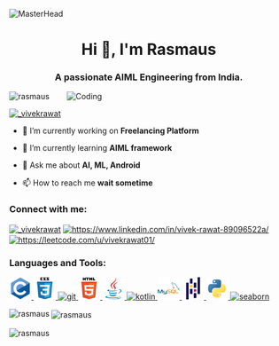![MasterHead](https://media.tenor.com/AkZzPm0Ie40AAAAC/the-matrix-matrix.gif)
<h1 align="center">Hi 👋, I'm Rasmaus</h1>
<h3 align="center">A passionate AIML Engineering from India.</h3>
<img align="right" alt="Coding" width="400" src="https://cdn.dribbble.com/users/1292677/screenshots/6139167/avento.gif">


<p align="left"> <img src="https://komarev.com/ghpvc/?username=rasmaus&label=Profile%20views&color=0e75b6&style=flat" alt="rasmaus" /> </p>

<p align="left"> <a href="https://twitter.com/_vivekrawat" target="blank"><img src="https://img.shields.io/twitter/follow/_vivekrawat?logo=twitter&style=for-the-badge" alt="_vivekrawat" /></a> </p>

- 🔭 I’m currently working on **Freelancing Platform**

- 🌱 I’m currently learning **AIML framework**

- 💬 Ask me about **AI, ML, Android**

- 📫 How to reach me **wait sometime**

<h3 align="left">Connect with me:</h3>
<p align="left">
<a href="https://twitter.com/_vivekrawat" target="blank"><img align="center" src="https://raw.githubusercontent.com/rahuldkjain/github-profile-readme-generator/master/src/images/icons/Social/twitter.svg" alt="_vivekrawat" height="30" width="40" /></a>
<a href="https://linkedin.com/in/https://www.linkedin.com/in/vivek-rawat-89096522a/" target="blank"><img align="center" src="https://raw.githubusercontent.com/rahuldkjain/github-profile-readme-generator/master/src/images/icons/Social/linked-in-alt.svg" alt="https://www.linkedin.com/in/vivek-rawat-89096522a/" height="30" width="40" /></a>
<a href="https://www.leetcode.com/https://leetcode.com/u/vivekrawat01/" target="blank"><img align="center" src="https://raw.githubusercontent.com/rahuldkjain/github-profile-readme-generator/master/src/images/icons/Social/leet-code.svg" alt="https://leetcode.com/u/vivekrawat01/" height="30" width="40" /></a>
</p>

<h3 align="left">Languages and Tools:</h3>
<p align="left"> <a href="https://www.cprogramming.com/" target="_blank" rel="noreferrer"> <img src="https://raw.githubusercontent.com/devicons/devicon/master/icons/c/c-original.svg" alt="c" width="40" height="40"/> </a> <a href="https://www.w3schools.com/css/" target="_blank" rel="noreferrer"> <img src="https://raw.githubusercontent.com/devicons/devicon/master/icons/css3/css3-original-wordmark.svg" alt="css3" width="40" height="40"/> </a> <a href="https://git-scm.com/" target="_blank" rel="noreferrer"> <img src="https://www.vectorlogo.zone/logos/git-scm/git-scm-icon.svg" alt="git" width="40" height="40"/> </a> <a href="https://www.w3.org/html/" target="_blank" rel="noreferrer"> <img src="https://raw.githubusercontent.com/devicons/devicon/master/icons/html5/html5-original-wordmark.svg" alt="html5" width="40" height="40"/> </a> <a href="https://www.java.com" target="_blank" rel="noreferrer"> <img src="https://raw.githubusercontent.com/devicons/devicon/master/icons/java/java-original.svg" alt="java" width="40" height="40"/> </a> <a href="https://kotlinlang.org" target="_blank" rel="noreferrer"> <img src="https://www.vectorlogo.zone/logos/kotlinlang/kotlinlang-icon.svg" alt="kotlin" width="40" height="40"/> </a> <a href="https://www.mysql.com/" target="_blank" rel="noreferrer"> <img src="https://raw.githubusercontent.com/devicons/devicon/master/icons/mysql/mysql-original-wordmark.svg" alt="mysql" width="40" height="40"/> </a> <a href="https://pandas.pydata.org/" target="_blank" rel="noreferrer"> <img src="https://raw.githubusercontent.com/devicons/devicon/2ae2a900d2f041da66e950e4d48052658d850630/icons/pandas/pandas-original.svg" alt="pandas" width="40" height="40"/> </a> <a href="https://www.python.org" target="_blank" rel="noreferrer"> <img src="https://raw.githubusercontent.com/devicons/devicon/master/icons/python/python-original.svg" alt="python" width="40" height="40"/> </a> <a href="https://seaborn.pydata.org/" target="_blank" rel="noreferrer"> <img src="https://seaborn.pydata.org/_images/logo-mark-lightbg.svg" alt="seaborn" width="40" height="40"/> </a> </p>

<p><img align="left" src="https://github-readme-stats.vercel.app/api/top-langs?username=rasmaus&show_icons=true&locale=en&layout=compact" alt="rasmaus" /></p>

<p>&nbsp;<img align="center" src="https://github-readme-stats.vercel.app/api?username=rasmaus&show_icons=true&locale=en" alt="rasmaus" /></p>

<p><img align="center" src="https://github-readme-streak-stats.herokuapp.com/?user=rasmaus&" alt="rasmaus" /></p>
